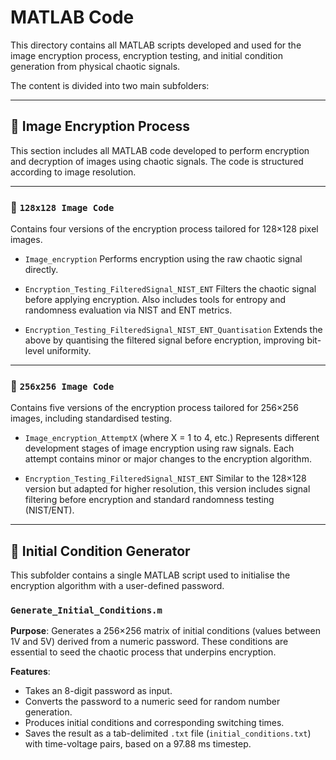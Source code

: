 # MATLAB Code

This directory contains all MATLAB scripts developed and used for the image encryption process, encryption testing, and initial condition generation from physical chaotic signals.

The content is divided into two main subfolders:

---

## 📁 Image Encryption Process

This section includes all MATLAB code developed to perform encryption and decryption of images using chaotic signals. The code is structured according to image resolution.

---

### 🔹 `128x128 Image Code`

Contains four versions of the encryption process tailored for 128×128 pixel images.

* `Image_encryption`
  Performs encryption using the raw chaotic signal directly.

* `Encryption_Testing_FilteredSignal_NIST_ENT`
  Filters the chaotic signal before applying encryption. Also includes tools for entropy and randomness evaluation via NIST and ENT metrics.

* `Encryption_Testing_FilteredSignal_NIST_ENT_Quantisation`
  Extends the above by quantising the filtered signal before encryption, improving bit-level uniformity.

---

### 🔹 `256x256 Image Code`

Contains five versions of the encryption process tailored for 256×256 images, including standardised testing.

* `Image_encryption_AttemptX` (where X = 1 to 4, etc.)
  Represents different development stages of image encryption using raw signals. Each attempt contains minor or major changes to the encryption algorithm.

* `Encryption_Testing_FilteredSignal_NIST_ENT`
  Similar to the 128×128 version but adapted for higher resolution, this version includes signal filtering before encryption and standard randomness testing (NIST/ENT).

---

## 📁 Initial Condition Generator

This subfolder contains a single MATLAB script used to initialise the encryption algorithm with a user-defined password.

### `Generate_Initial_Conditions.m`

**Purpose**:
Generates a 256×256 matrix of initial conditions (values between 1V and 5V) derived from a numeric password. These conditions are essential to seed the chaotic process that underpins encryption.

**Features**:

* Takes an 8-digit password as input.
* Converts the password to a numeric seed for random number generation.
* Produces initial conditions and corresponding switching times.
* Saves the result as a tab-delimited `.txt` file (`initial_conditions.txt`) with time-voltage pairs, based on a 97.88 ms timestep.
